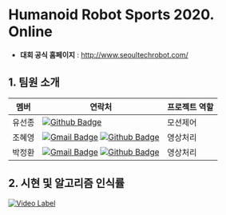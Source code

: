 # Humanoid Robot Sports 2020. Online
- **대회 공식 홈페이지** : http://www.seoultechrobot.com/

**1. 팀원 소개**
----
멤버 | 연락처 | 프로젝트 역할
------------ | ------------- | -------------
유선종| [![Github Badge](https://img.shields.io/badge/YooSunJong-181717?style=flat-square&logo=github&logoColor=white&link=https://github.com/YooSunJong)](https://github.com/YooSunJong)| 모션제어
조혜영 | [![Gmail Badge](https://img.shields.io/badge/Gmail-d14836?style=flat-square&logo=Gmail&logoColor=white&link=mailto:jpark0902@kookmin.ac.kr)](mailto:jpark0902@kookmin.ac.kr) [![Github Badge](https://img.shields.io/badge/dodo486-181717?style=flat-square&logo=github&logoColor=white&link=https://github.com/dodo486)](https://github.com/dodo486)| 영상처리
박정환 | [![Gmail Badge](https://img.shields.io/badge/Gmail-d14836?style=flat-square&logo=Gmail&logoColor=white&link=mailto:jpark0902@kookmin.ac.kr)](mailto:jpark0902@kookmin.ac.kr) [![Github Badge](https://img.shields.io/badge/jeonghi-181717?style=flat-square&logo=github&logoColor=white&link=https://github.com/jeonghi)](https://github.com/jeonghi)| 영상처리

**2. 시현 및 알고리즘 인식률**
---- 
[![Video Label](http://img.youtube.com/vi/TQZb5LhY7eA/0.jpg)](https://www.youtube.com/embed/TQZb5LhY7eA")